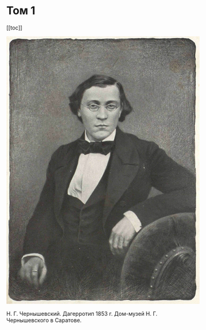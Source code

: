 # Том 1

[[toc]]

![Фотография Н. Г. Чернышевского](img\image_01_000.jpg)

Н. Г. Чернышевский. Дагерротип 1853 г. Дом-музей Н. Г. Чернышевского в Саратове.
